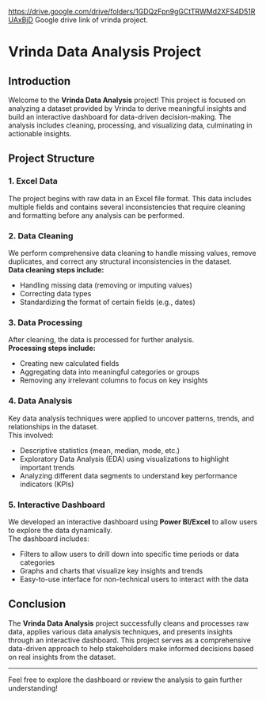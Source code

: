 https://drive.google.com/drive/folders/1GDQzFpn9gGCtTRWMd2XFS4D51RUAxBjD
Google drive link of vrinda project.
# Vrinda Data Analysis Project

## Introduction
Welcome to the **Vrinda Data Analysis** project! This project is focused on analyzing a dataset provided by Vrinda to derive meaningful insights and build an interactive dashboard for data-driven decision-making. The analysis includes cleaning, processing, and visualizing data, culminating in actionable insights.

## Project Structure

### 1. Excel Data
The project begins with raw data in an Excel file format. This data includes multiple fields and contains several inconsistencies that require cleaning and formatting before any analysis can be performed.

### 2. Data Cleaning
We perform comprehensive data cleaning to handle missing values, remove duplicates, and correct any structural inconsistencies in the dataset.  
**Data cleaning steps include:**
- Handling missing data (removing or imputing values)
- Correcting data types
- Standardizing the format of certain fields (e.g., dates)

### 3. Data Processing
After cleaning, the data is processed for further analysis.  
**Processing steps include:**
- Creating new calculated fields
- Aggregating data into meaningful categories or groups
- Removing any irrelevant columns to focus on key insights

### 4. Data Analysis
Key data analysis techniques were applied to uncover patterns, trends, and relationships in the dataset.  
This involved:
- Descriptive statistics (mean, median, mode, etc.)
- Exploratory Data Analysis (EDA) using visualizations to highlight important trends
- Analyzing different data segments to understand key performance indicators (KPIs)

### 5. Interactive Dashboard
We developed an interactive dashboard using **Power BI/Excel** to allow users to explore the data dynamically.  
The dashboard includes:
- Filters to allow users to drill down into specific time periods or data categories
- Graphs and charts that visualize key insights and trends
- Easy-to-use interface for non-technical users to interact with the data

## Conclusion
The **Vrinda Data Analysis** project successfully cleans and processes raw data, applies various data analysis techniques, and presents insights through an interactive dashboard. This project serves as a comprehensive data-driven approach to help stakeholders make informed decisions based on real insights from the dataset.

---

Feel free to explore the dashboard or review the analysis to gain further understanding!

